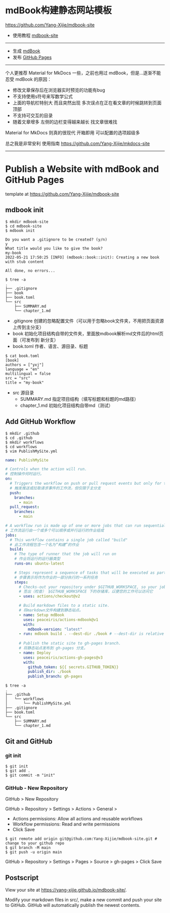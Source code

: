 # mdBook构建静态网站模板

<https://github.com/Yang-Xijie/mdbook-site>

- 使用教程 [mdbook-site](https://yang-xijie.github.io/BLOG/Markdown/mdbook-site/)

---

- 生成 [mdBook](https://rust-lang.github.io/mdBook/)
- 发布 [GitHub Pages](https://yang-xijie.github.io/BLOG/Markdown/github-pages/) 

---

个人更推荐 Material for MkDocs 一些，之前也用过 mdBook，但是...逐渐不能忍受 mdBook 的原因：

- 修改文章保存后在浏览器实时预览的功能有bug
- 不支持使用`$`符号来写数学公式
- 上面的导航栏特别大 而且突然出现 多次误点在正在看文章的时候跳转到页面顶部
- 不支持可交互的目录
- 随着文章增多 左侧的边栏变得越来越长 找文章很难找

Material for MkDocs 则真的很现代 开箱即用 可以配置的选项超级多

总之我是非常安利 使用指南 <https://github.com/Yang-Xijie/mkdocs-site>


---
# Publish a Website with mdBook and GitHub Pages

template at <https://github.com/Yang-Xijie/mdbook-site>

## mdbook init

```
$ mkdir mdbook-site
$ cd mdbook-site
$ mdbook init

Do you want a .gitignore to be created? (y/n)
y
What title would you like to give the book?
my-book
2022-05-21 17:50:25 [INFO] (mdbook::book::init): Creating a new book with stub content

All done, no errors...
```

```
$ tree -a
.
├── .gitignore
├── book
├── book.toml
└── src
    ├── SUMMARY.md
    └── chapter_1.md
```
* .gitignore 创建的忽略配置文件（可以用于忽略book文件夹，不用把页面资源上传到主分支）
* book 初始化项目结构自带的文件夹，里面放mdbook解析md文件后的html页面（可发布到 新分支）
* book.toml 作者、语言、源目录、标题
```
$ cat book.toml
[book]
authors = ["yxj"]
language = "en"
multilingual = false
src = "src"
title = "my-book"
```
* src 源目录
  * SUMMARY.md 指定项目结构（填写标题和标题的md路径）
  * chapter_1.md 初始化项目结构自带md（测试）
  
## Add GitHub Workflow

```
$ mkdir .github
$ cd .github
$ mkdir workflows
$ cd workflows
$ vim PublishMySite.yml
```

```yml
name: PublishMySite

# Controls when the action will run. 
# 控制操作何时运行。
on:
  # Triggers the workflow on push or pull request events but only for the main branch
  # 触发推送或拉取请求事件的工作流，但仅限于主分支
  push:
    branches:
      - main
  pull_request:
    branches:
      - main

# A workflow run is made up of one or more jobs that can run sequentially or in parallel
# 工作流运行由一个或多个可以顺序或并行运行的作业组成
jobs:
  # This workflow contains a single job called "build"
  # 此工作流程包含一个名为“构建”的作业
  build:
    # The type of runner that the job will run on
    # 作业将运行的运行器类型
    runs-on: ubuntu-latest

    # Steps represent a sequence of tasks that will be executed as part of the job
    # 步骤表示将作为作业的一部分执行的一系列任务
    steps:
      # Checks-out your repository under $GITHUB_WORKSPACE, so your job can access it
      # 签出（检查） $GITHUB_WORKSPACE 下的存储库，以便您的工作可以访问它
      - uses: actions/checkout@v2

      # Build markdown files to a static site.
      # 将markdown文件构建到静态站点。
      - name: Setup mdBook
        uses: peaceiris/actions-mdbook@v1
        with:
          mdbook-version: "latest"
      - run: mdbook build . --dest-dir ./book # --dest-dir is relative to <dir>
      
      # Publish the static site to gh-pages branch.
      # 将静态站点发布到 gh-pages 分支。
      - name: Deploy
        uses: peaceiris/actions-gh-pages@v3
        with:
          github_token: ${{ secrets.GITHUB_TOKEN}}
          publish_dir: ./book
          publish_branch: gh-pages
```

```
$ tree -a
.
├── .github
│   └── workflows
│       └── PublishMySite.yml
├── .gitignore
├── book.toml
└── src
    ├── SUMMARY.md
    └── chapter_1.md
```

## Git and GitHub

### git init

```
$ git init
$ git add .
$ git commit -m "init"
```

### GitHub - New Repository

GitHub > New Repository

GitHub > Repository > Settings > Actions > General > 

- Actions permissions: Allow all actions and reusable workflows
- Workflow permissions: Read and write permissions
- Click Save

```
$ git remote add origin git@github.com:Yang-Xijie/mdbook-site.git # change to your github repo
$ git branch -M main
$ git push -u origin main
```

GitHub > Repository > Settings > Pages > Source > gh-pages > Click Save

## Postscript

View your site at <https://yang-xijie.github.io/mdbook-site/>.

Modify your markdown files in src/, make a new commit and push your site to GitHub. GitHub will automatically publish the newest contents.
